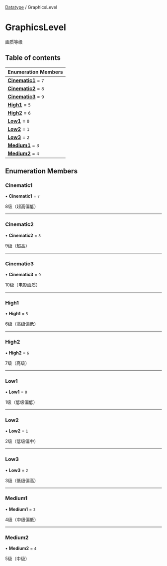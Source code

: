 [Datatype](../groups/Core.Datatype.md) / GraphicsLevel

# GraphicsLevel <Badge type="tip" text="Enumeration" /> <Score text="GraphicsLevel" />

画质等级

## Table of contents

| Enumeration Members |
| :-----|
| **[Cinematic1](mw.GraphicsLevel.md#cinematic1)** = ``7`` <br> |
| **[Cinematic2](mw.GraphicsLevel.md#cinematic2)** = ``8`` <br> |
| **[Cinematic3](mw.GraphicsLevel.md#cinematic3)** = ``9`` <br> |
| **[High1](mw.GraphicsLevel.md#high1)** = ``5`` <br> |
| **[High2](mw.GraphicsLevel.md#high2)** = ``6`` <br> |
| **[Low1](mw.GraphicsLevel.md#low1)** = ``0`` <br> |
| **[Low2](mw.GraphicsLevel.md#low2)** = ``1`` <br> |
| **[Low3](mw.GraphicsLevel.md#low3)** = ``2`` <br> |
| **[Medium1](mw.GraphicsLevel.md#medium1)** = ``3`` <br> |
| **[Medium2](mw.GraphicsLevel.md#medium2)** = ``4`` <br> |

## Enumeration Members

### Cinematic1 <Score text="Cinematic" /> 

• **Cinematic1** = ``7``

8级（超高偏低）

___

### Cinematic2 <Score text="Cinematic" /> 

• **Cinematic2** = ``8``

9级（超高）

___

### Cinematic3 <Score text="Cinematic" /> 

• **Cinematic3** = ``9``

10级（电影画质）

___

### High1 <Score text="High" /> 

• **High1** = ``5``

6级（高级偏低）

___

### High2 <Score text="High" /> 

• **High2** = ``6``

7级（高级）

___

### Low1 <Score text="Low" /> 

• **Low1** = ``0``

1级（低级偏低）

___

### Low2 <Score text="Low" /> 

• **Low2** = ``1``

2级（低级偏中）

___

### Low3 <Score text="Low" /> 

• **Low3** = ``2``

3级（低级偏高）

___

### Medium1 <Score text="Medium" /> 

• **Medium1** = ``3``

4级（中级偏低）

___

### Medium2 <Score text="Medium" /> 

• **Medium2** = ``4``

5级（中级）
